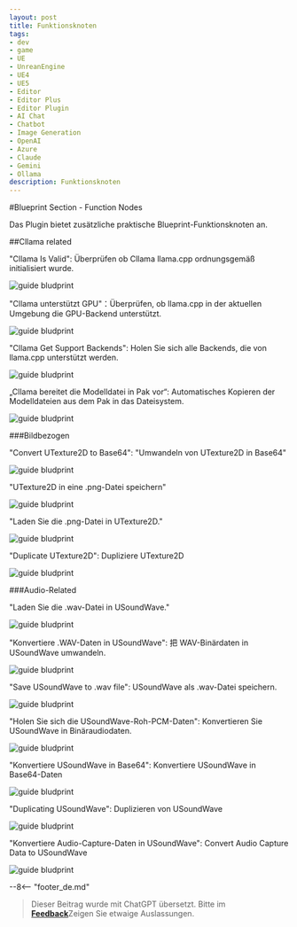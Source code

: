 ```yaml
---
layout: post
title: Funktionsknoten
tags:
- dev
- game
- UE
- UnreanEngine
- UE4
- UE5
- Editor
- Editor Plus
- Editor Plugin
- AI Chat
- Chatbot
- Image Generation
- OpenAI
- Azure
- Claude
- Gemini
- Ollama
description: Funktionsknoten
---
```


<meta property="og:title" content="UE 插件 AIChatPlus 使用说明 - 蓝图篇 - 功能节点" />

#Blueprint Section - Function Nodes

Das Plugin bietet zusätzliche praktische Blueprint-Funktionsknoten an.

##Cllama related

"Cllama Is Valid": Überprüfen ob Cllama llama.cpp ordnungsgemäß initialisiert wurde.

![guide bludprint](assets/img/2024-ue-aichatplus/guide_util_1.png)

"Cllama unterstützt GPU"：Überprüfen, ob llama.cpp in der aktuellen Umgebung die GPU-Backend unterstützt.

![guide bludprint](assets/img/2024-ue-aichatplus/guide_util_2.png)

"Cllama Get Support Backends": Holen Sie sich alle Backends, die von llama.cpp unterstützt werden.


![guide bludprint](assets/img/2024-ue-aichatplus/guide_util_3.png)

„Cllama bereitet die Modelldatei in Pak vor“: Automatisches Kopieren der Modelldateien aus dem Pak in das Dateisystem.

![guide bludprint](assets/img/2024-ue-aichatplus/guide_util_4.png)

###Bildbezogen

"Convert UTexture2D to Base64": "Umwandeln von UTexture2D in Base64"

![guide bludprint](assets/img/2024-ue-aichatplus/guide_util_5.png)

"UTexture2D in eine .png-Datei speichern"

![guide bludprint](assets/img/2024-ue-aichatplus/guide_util_6.png)

"Laden Sie die .png-Datei in UTexture2D."

![guide bludprint](assets/img/2024-ue-aichatplus/guide_util_7.png)

"Duplicate UTexture2D": Dupliziere UTexture2D

![guide bludprint](assets/img/2024-ue-aichatplus/guide_util_8.png)

###Audio-Related

"Laden Sie die .wav-Datei in USoundWave."

![guide bludprint](assets/img/2024-ue-aichatplus/guide_util_9.png)

"Konvertiere .WAV-Daten in USoundWave": 把 WAV-Binärdaten in USoundWave umwandeln.

![guide bludprint](assets/img/2024-ue-aichatplus/guide_util_10.png)

"Save USoundWave to .wav file": USoundWave als .wav-Datei speichern.

![guide bludprint](assets/img/2024-ue-aichatplus/guide_util_11.png)

"Holen Sie sich die USoundWave-Roh-PCM-Daten": Konvertieren Sie USoundWave in Binäraudiodaten.

![guide bludprint](assets/img/2024-ue-aichatplus/guide_util_12.png)

"Konvertiere USoundWave in Base64": Konvertiere USoundWave in Base64-Daten

![guide bludprint](assets/img/2024-ue-aichatplus/guide_util_13.png)

"Duplicating USoundWave": Duplizieren von USoundWave

![guide bludprint](assets/img/2024-ue-aichatplus/guide_util_14.png)

"Konvertiere Audio-Capture-Daten in USoundWave": Convert Audio Capture Data to USoundWave

![guide bludprint](assets/img/2024-ue-aichatplus/guide_util_15.png)

--8<-- "footer_de.md"


> Dieser Beitrag wurde mit ChatGPT übersetzt. Bitte im [**Feedback**](https://github.com/disenone/wiki_blog/issues/new)Zeigen Sie etwaige Auslassungen. 
